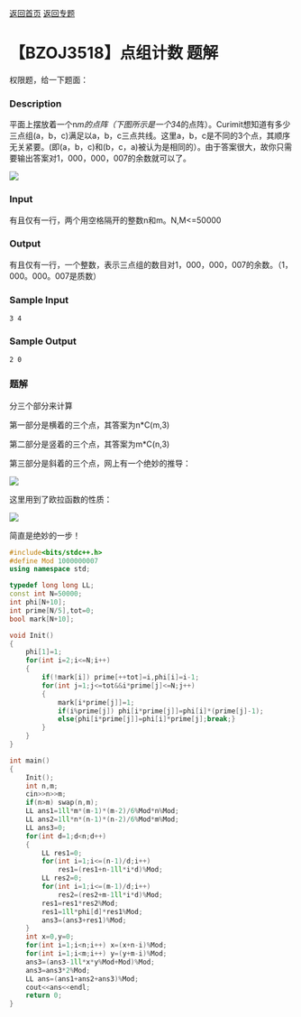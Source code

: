 [返回首页](http://www.ebola.pro)
[返回专题](http://www.ebola.pro/special/Eular)

# 【BZOJ3518】点组计数 题解

权限题，给一下题面：

### Description

平面上摆放着一个n*m的点阵（下图所示是一个3*4的点阵）。Curimit想知道有多少三点组(a，b，c)满足以a，b，c三点共线。这里a，b，c是不同的3个点，其顺序无关紧要。(即(a，b，c)和(b，c，a)被认为是相同的）。由于答案很大，故你只需要输出答案对1，000，000，007的余数就可以了。

![](http://wx3.sinaimg.cn/mw690/0060lm7Tly1fsdyp2tobwg3076053jr6.jpg)

### Input
有且仅有一行，两个用空格隔开的整数n和m。N,M<=50000
### Output
有且仅有一行，一个整数，表示三点组的数目对1，000，000，007的余数。（1，000。000。007是质数）
### Sample Input
```
3 4
```
### Sample Output
```
2 0
```
### 题解

分三个部分来计算

第一部分是横着的三个点，其答案为n*C(m,3)

第二部分是竖着的三个点，其答案为m*C(n,3)

第三部分是斜着的三个点，网上有一个绝妙的推导：

![](http://wx2.sinaimg.cn/mw690/0060lm7Tly1fshyfgceodj30fl0j0abd.jpg)

这里用到了欧拉函数的性质：

![](http://latex.codecogs.com/gif.latex?n=\sum_{d|n}\varphi&space;(d))

简直是绝妙的一步！

```cpp
#include<bits/stdc++.h>
#define Mod 1000000007
using namespace std;

typedef long long LL;
const int N=50000;
int phi[N+10];
int prime[N/5],tot=0;
bool mark[N+10];

void Init()
{
	phi[1]=1;
	for(int i=2;i<=N;i++)
	{
		if(!mark[i]) prime[++tot]=i,phi[i]=i-1;
		for(int j=1;j<=tot&&i*prime[j]<=N;j++)
		{
			mark[i*prime[j]]=1;
			if(i%prime[j]) phi[i*prime[j]]=phi[i]*(prime[j]-1);
			else{phi[i*prime[j]]=phi[i]*prime[j];break;}
		}
	}
}

int main()
{
	Init();
	int n,m;
	cin>>n>>m;
	if(n>m) swap(n,m);
	LL ans1=1ll*m*(m-1)*(m-2)/6%Mod*n%Mod;
	LL ans2=1ll*n*(n-1)*(n-2)/6%Mod*m%Mod;
	LL ans3=0;
	for(int d=1;d<n;d++)
	{
		LL res1=0;
		for(int i=1;i<=(n-1)/d;i++)
			res1=(res1+n-1ll*i*d)%Mod;
		LL res2=0;
		for(int i=1;i<=(m-1)/d;i++)
			res2=(res2+m-1ll*i*d)%Mod;
		res1=res1*res2%Mod;
		res1=1ll*phi[d]*res1%Mod;
		ans3=(ans3+res1)%Mod;
	}
	int x=0,y=0;
	for(int i=1;i<n;i++) x=(x+n-i)%Mod;
	for(int i=1;i<m;i++) y=(y+m-i)%Mod;
	ans3=(ans3-1ll*x*y%Mod+Mod)%Mod;
	ans3=ans3*2%Mod;
	LL ans=(ans1+ans2+ans3)%Mod;
	cout<<ans<<endl;
	return 0;
}
```
